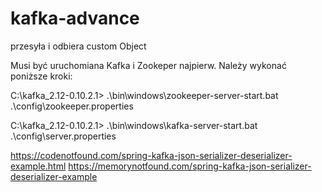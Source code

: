 # kafka-advance

przesyła i odbiera custom Object

Musi być uruchomiana Kafka i Zookeper najpierw. Należy wykonać poniższe kroki:

C:\kafka_2.12-0.10.2.1>
.\bin\windows\zookeeper-server-start.bat .\config\zookeeper.properties

C:\kafka_2.12-0.10.2.1>
.\bin\windows\kafka-server-start.bat .\config\server.properties



https://codenotfound.com/spring-kafka-json-serializer-deserializer-example.html
https://memorynotfound.com/spring-kafka-json-serializer-deserializer-example
